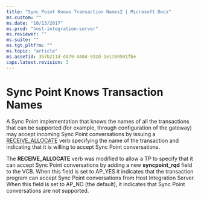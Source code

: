 ```yaml
---
title: "Sync Point Knows Transaction Names2 | Microsoft Docs"
ms.custom: ""
ms.date: "10/13/2017"
ms.prod: "host-integration-server"
ms.reviewer: ""
ms.suite: ""
ms.tgt_pltfrm: ""
ms.topic: "article"
ms.assetid: 357b211d-d479-4404-932d-1e1789591fbe
caps.latest.revision: 3
---
```

# Sync Point Knows Transaction Names
A Sync Point implementation that knows the names of all the transactions that can be supported (for example, through configuration of the gateway) may accept incoming Sync Point conversations by issuing a [RECEIVE_ALLOCATE](../Topic/RECEIVE_ALLOCATE2.md) verb specifying the name of the transaction and indicating that it is willing to accept Sync Point conversations.  
  
 The **RECEIVE_ALLOCATE** verb was modified to allow a TP to specify that it can accept Sync Point conversations by adding a new **syncpoint_rqd** field to the VCB. When this field is set to AP_YES it indicates that the transaction program can accept Sync Point conversations from Host Integration Server. When this field is set to AP_NO (the default), it indicates that Sync Point conversations are not supported.